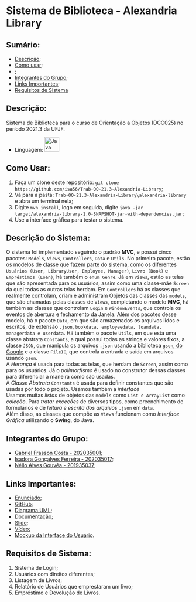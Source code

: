 # Sistema de Biblioteca - Alexandria Library

## Sumário:
* [Descrição](#descrição);
* [Como usar](#como-usar);
* []();
* [Integrantes do Grupo](#integrantes-do-grupo);
* [Links Importantes](#links-importantes);
* [Requisitos de Sistema](#requisitos-de-sistema)

## Descrição:
Sistema de Biblioteca para o curso de Orientação a Objetos (DCC025) no período 2021.3 da UFJF.
* Linguagem: <img alt="Java" src="https://www.ativasoft.com.br/blog/wp-content/uploads/2018/01/java_icon.png" width="40"></img>

## Como Usar:
1. Faça um clone deste repositório: `git clone https://github.com/isa56/Trab-OO-21.3-Alexandria-Library`;
2. Vá para a pasta: `Trab-OO-21.3-Alexandria-Library\alexandria-library` e abra um terminal nela;
3. Digite `mvn install`, logo em seguida, digite `java -jar target/alexandria-library-1.0-SNAPSHOT-jar-with-dependencies.jar`;
4. Use a interface gráfica para testar o sistema.

## Descrição do Sistema:
O sistema foi implementado seguindo o padrão **MVC**, e possui cinco pacotes: `Models`, `Views`, `Controllers`, `Data` e `Utils`. No primeiro pacote, estão os modelos de classe que fazem parte do sistema, como os diferentes `Usuários (User, LibraryUser, Employee, Manager)`, `Livro (Book)` e `Empréstimos (Loan)`, há também o `enum Genre`. Já em `Views`, estão as telas que são apresentada para os usuários, assim como uma classe-mãe `Screen` da qual todas as outras telas herdam. Em `Controllers` há as classes que realmente controlam, criam e administram Objetos das classes das `models`, que são chamadas pelas classes de `Views`, completando o modelo **MVC**, há também as classes que controlam `Login` e `WindowEvents`, que controla os eventos de abertura e fechamento da Janela. Além dos pacotes desse modelo, há o pacote `Data`, em que são armazenados os arquivos lidos e escritos, de extensão `.json`, `bookdata, employeedata, loandata, managerdata e userdata`. Há também o pacote `Utils`, em que está uma classe abstrata `Constants`, a qual possui todas as strings e valores fixos, a classe `JSON`, que manipula os arquivos `.json` usando a biblioteca [`gson`, do Google](https://github.com/google/gson) e a classe `FileIO`, que controla a entrada e saída em arquivos usando `gson`. 
<br>
A *Herança* é usada para todas as telas, que herdam de `Screen`, assim como para os usuários. Já o *polimorfismo* é usado no construtor dessas classes para diferenciar a maneira como são usadas.
<br>
A *Classe Abstrata* `Constants` é usada para definir constantes que são usadas por todo o projeto. Usamos também a *interface* 
<br>
Usamos muitas *listas* de objetos das `models` como `List e ArrayList` como *coleção*. Para *tratar exceções* de diversos tipos, como preenchimento de formulários e de *leitura e escrita dos arquivos* `.json` em `data`.
<br>
Além disso, as classes que compõe as `Views` funcionam como *Interface Gráfica* utilizando o **Swing**, do Java.

## Integrantes do Grupo:
* [Gabriel Frasson Costa - 202035001](https://github.com/GFrasson);
* [Isadora Gonçalves Ferreira - 202035017](https://github.com/isa56);
* [Nélio Alves Gouvêa - 201935037](https://github.com/NelioGouvea);

## Links Importantes:
* [Enunciado](https://drive.google.com/file/d/1tSs02AVMjhpnLdY8hz3z4NkEfP1iElu5/view?usp=sharing);
* [GitHub](https://github.com/isa56/Trab-OO-21.3-Alexandria-Library);
* [Diagrama UML](https://whimsical.com/library-QDHPYk5Heu1yxXjxdszpeS);
* [Documentação](https://docs.google.com/document/d/12vQCwFmxIfWlj0aecTC6e5dEiQZnVNvYpGeK84B6ZIg/edit?usp=sharing);
* [Slide](https://www.canva.com/design/DAExTqRL9TM/W0bkBqGoevsf_PAh8CJ00Q/view?utm_content=DAExTqRL9TM&utm_campaign=designshare&utm_medium=link&utm_source=sharebutton);
* [Vídeo](https://youtu.be/xlqUIzIDYfM);
* [Mockup da Interface do Usuário](https://www.figma.com/file/vMCnSn9rKDv7W9a2k9zrpG/Alexandria?node-id=0%3A1).

## Requisitos de Sistema:
1. Sistema de Login;
2. Usuários com direitos diferentes;
3. Listagem de Livros;
4. Relatório de Usuários que emprestaram um livro;
5. Empréstimo e Devolução de Livros.
